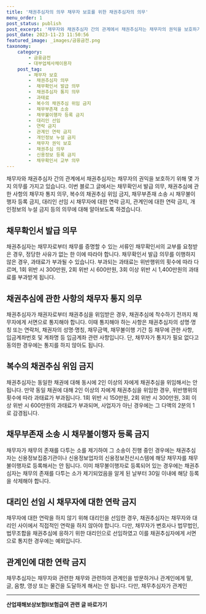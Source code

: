 ```yaml
---
title: '채권추심자의 의무 채무자 보호를 위한 채권추심자의 의무'
menu_order: 1
post_status: publish
post_excerpt: '채무자와 채권추심자 간의 관계에서 채권추심자는 채무자의 권익을 보호하기 위해 몇 가지 의무를 가지고 있습니다. 이번 블로그 글에서는 채무확인서 발급 의무, 채권추심에 관한 사항의 채무자 통지 의무, 복수의 채권추심 위임 금지, 채무부존재 소송 시 채무불이행자 등록 금지, 대리인 선임 시 채무자에 대한 연락 금지, 관계인에 대한 연락 금지, 개인정보의 누설 금지 등의 의무에 대해 알아보도록 하겠습니다.'
post_date: 2023-11-23 11:50:56
featured_image: _images/금융금전.png
taxonomy:
    category:
        - 금융금전
        - 대부업체사채이용자
    post_tag:
        - 채무자 보호
        -  채권추심자 의무
        -  채무확인서 발급 의무
        -  채권추심자 통지 의무
        -  과태료
        -  복수의 채권추심 위임 금지
        -  채무부존재 소송
        -  채무불이행자 등록 금지
        -  대리인 선임
        -  연락 금지
        -  관계인 연락 금지
        -  개인정보 누설 금지
        -  채무자 권익 보호
        -  채권추심 의무
        -  신용정보 등록 금지
        -  채무확인서 교부 의무
---
```



채무자와 채권추심자 간의 관계에서 채권추심자는 채무자의 권익을 보호하기 위해 몇 가지 의무를 가지고 있습니다. 이번 블로그 글에서는 채무확인서 발급 의무, 채권추심에 관한 사항의 채무자 통지 의무, 복수의 채권추심 위임 금지, 채무부존재 소송 시 채무불이행자 등록 금지, 대리인 선임 시 채무자에 대한 연락 금지, 관계인에 대한 연락 금지, 개인정보의 누설 금지 등의 의무에 대해 알아보도록 하겠습니다.

## 채무확인서 발급 의무

채권추심자는 채무자로부터 채무를 증명할 수 있는 서류인 채무확인서의 교부를 요청받은 경우, 정당한 사유가 없는 한 이에 따라야 합니다. 채무확인서 발급 의무를 이행하지 않은 경우, 과태료가 부과될 수 있습니다. 부과되는 과태료는 위반행위의 횟수에 따라 다르며, 1회 위반 시 300만원, 2회 위반 시 600만원, 3회 이상 위반 시 1,400만원의 과태료를 부과받게 됩니다.

## 채권추심에 관한 사항의 채무자 통지 의무

채권추심자가 채권자로부터 채권추심을 위임받은 경우, 채권추심에 착수하기 전까지 채무자에게 서면으로 통지해야 합니다. 이때 통지해야 하는 사항은 채권추심자의 성명·명칭 또는 연락처, 채권자의 성명·명칭, 채무금액, 채무불이행 기간 등 채무에 관한 사항, 입금계좌번호 및 계좌명 등 입금계좌 관련 사항입니다. 단, 채무자가 통지가 필요 없다고 동의한 경우에는 통지를 하지 않아도 됩니다.

## 복수의 채권추심 위임 금지

채권추심자는 동일한 채권에 대해 동시에 2인 이상의 자에게 채권추심을 위임해서는 안 됩니다. 만약 동일 채권에 대해 2인 이상의 자에게 채권추심을 위임한 경우, 위반행위의 횟수에 따라 과태료가 부과됩니다. 1회 위반 시 150만원, 2회 위반 시 300만원, 3회 이상 위반 시 600만원의 과태료가 부과되며, 사업자가 아닌 경우에는 그 다액의 2분의 1로 감경됩니다.

## 채무부존재 소송 시 채무불이행자 등록 금지

채무자가 채무의 존재를 다투는 소를 제기하여 그 소송이 진행 중인 경우에는 채권추심자는 신용정보집중기관이나 신용정보업자의 신용정보전산시스템에 해당 채무자를 채무불이행자로 등록해서는 안 됩니다. 이미 채무불이행자로 등록되어 있는 경우에는 채권추심자는 채무의 존재를 다투는 소가 제기되었음을 알게 된 날부터 30일 이내에 해당 등록을 삭제해야 합니다.

## 대리인 선임 시 채무자에 대한 연락 금지

채무자에 대한 연락을 하지 않기 위해 대리인을 선임한 경우, 채권추심자는 채무자와 대리인 사이에서 직접적인 연락을 하지 않아야 합니다. 다만, 채무자가 변호사나 법무법인, 법무조합을 채권추심에 응하기 위한 대리인으로 선임하였고 이를 채권추심자에게 서면으로 통지한 경우에는 예외입니다. 

## 관계인에 대한 연락 금지

채무추심자는 채무자와 관련한 채무와 관련하여 관계인을 방문하거나 관계인에게 말, 글, 음향, 영상 또는 물건을 도달하게 해서는 안 됩니다. 다만, 채무추심자가 관계인
<!-- wp:separator -->
<hr class="wp-block-separator has-alpha-channel-opacity"/>
<!-- /wp:separator -->

<!-- wp:group {"backgroundColor":"base","layout":{"type":"constrained"}} -->
<div class="wp-block-group has-base-background-color has-background"><!-- wp:paragraph {"align":"center","fontSize":"medium"} -->
<p class="has-text-align-center has-large-font-size"><strong>산업재해보상보험Ⅱ보험급여 관련 글 바로가기</strong></p>
<!-- /wp:paragraph -->


<!-- wp:latest-posts
{"categories":[{"id":10872,"count":19,"description":"","link":"https://uknowlaw.com/category/%ec%82%b0%ec%97%85%ec%9e%ac%ed%95%b4%eb%b3%b4%ec%83%81%eb%b3%b4%ed%97%98%e2%85%b1%eb%b3%b4%ed%97%98%ea%b8%89%ec%97%ac/","name":"산업재해보상보험Ⅱ보험급여","slug":"산업재해보상보험Ⅱ보험급여","taxonomy":"category","parent":0,"meta":[],"_links":{"self":[{"href":"https://uknowlaw.com/wp-json/wp/v2/categories/10872"}],"collection":[{"href":"https://uknowlaw.com/wp-json/wp/v2/categories"}],"about":[{"href":"https://uknowlaw.com/wp-json/wp/v2/taxonomies/category"}],"wp:post_type":[{"href":"https://uknowlaw.com/wp-json/wp/v2/posts?categories=10872"}],"curies":[{"name":"wp","href":"https://api.w.org/{rel}","templated":true}]}}],"postsToShow":100,"excerptLength":28,"postLayout":"grid","columns":2,"featuredImageAlign":"left","featuredImageSizeSlug":"large","fontSize":"small"} /--></div>
<!-- /wp:group -->
